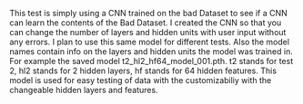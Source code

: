 This test is simply using a CNN trained on the bad Dataset to see if a CNN can learn the contents of the Bad Dataset.
I created the CNN so that you can change the number of layers and hidden units with user input without any errors.
I plan to use this same model for different tests.
Also the model names contain info on the layers and hidden units the model was trained in.
For example the saved model t2_hl2_hf64_model_001.pth. t2 stands for test 2, hl2 stands for 2 hidden layers, hf stands for 64 hidden features.
This model is used for easy testing of data with the customizabiliy with the changeable hidden layers and features.

